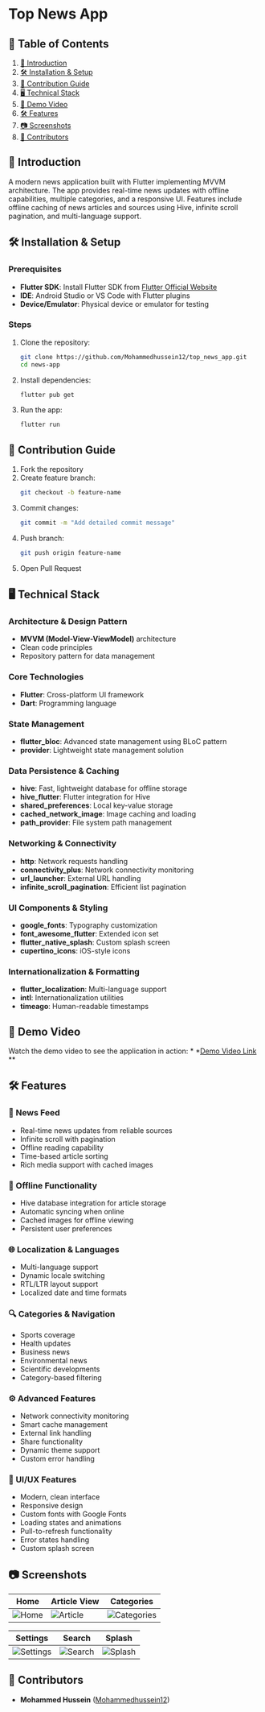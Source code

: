 # Top News App

## 📑 Table of Contents

1. [🚀 Introduction](#-introduction)
2. [🛠 Installation & Setup](#-installation--setup)
3. [🤝 Contribution Guide](#-contribution-guide)
4. [🖥️ Technical Stack](#️-technical-stack)
5. [🎥 Demo Video](#-demo-video)
6. [🛠 Features](#-features)
6. [📷 Screenshots](#-screenshots)
7. [👥 Contributors](#-contributors)

## 🚀 Introduction

A modern news application built with Flutter implementing MVVM architecture. The app provides
real-time news updates with offline capabilities, multiple categories, and a responsive UI. Features
include offline caching of news articles and sources using Hive, infinite scroll pagination, and
multi-language support.

## 🛠 Installation & Setup

### Prerequisites

- **Flutter SDK**: Install Flutter SDK
  from [Flutter Official Website](https://flutter.dev/docs/get-started/install)
- **IDE**: Android Studio or VS Code with Flutter plugins
- **Device/Emulator**: Physical device or emulator for testing

### Steps

1. Clone the repository:
   ```bash
   git clone https://github.com/Mohammedhussein12/top_news_app.git
   cd news-app
   ```

2. Install dependencies:
   ```bash
   flutter pub get
   ```

3. Run the app:
   ```bash
   flutter run
   ```

## 🤝 Contribution Guide

1. Fork the repository
2. Create feature branch:
   ```bash
   git checkout -b feature-name
   ```
3. Commit changes:
   ```bash
   git commit -m "Add detailed commit message"
   ```
4. Push branch:
   ```bash
   git push origin feature-name
   ```
5. Open Pull Request

## 🖥️ Technical Stack

### Architecture & Design Pattern

- **MVVM (Model-View-ViewModel)** architecture
- Clean code principles
- Repository pattern for data management

### Core Technologies

- **Flutter**: Cross-platform UI framework
- **Dart**: Programming language

### State Management

- **flutter_bloc**: Advanced state management using BLoC pattern
- **provider**: Lightweight state management solution

### Data Persistence & Caching

- **hive**: Fast, lightweight database for offline storage
- **hive_flutter**: Flutter integration for Hive
- **shared_preferences**: Local key-value storage
- **cached_network_image**: Image caching and loading
- **path_provider**: File system path management

### Networking & Connectivity

- **http**: Network requests handling
- **connectivity_plus**: Network connectivity monitoring
- **url_launcher**: External URL handling
- **infinite_scroll_pagination**: Efficient list pagination

### UI Components & Styling

- **google_fonts**: Typography customization
- **font_awesome_flutter**: Extended icon set
- **flutter_native_splash**: Custom splash screen
- **cupertino_icons**: iOS-style icons

### Internationalization & Formatting

- **flutter_localization**: Multi-language support
- **intl**: Internationalization utilities
- **timeago**: Human-readable timestamps

## 🎥 Demo Video

Watch the demo video to see the application in action:
*
*[Demo Video Link](https://drive.google.com/file/d/156I4vvd5FepfNYdE5bWRQvJcqWwx-fGd/view?usp=drive_link)
**

## 🛠 Features

### 📰 News Feed

- Real-time news updates from reliable sources
- Infinite scroll with pagination
- Offline reading capability
- Time-based article sorting
- Rich media support with cached images

### 🔄 Offline Functionality

- Hive database integration for article storage
- Automatic syncing when online
- Cached images for offline viewing
- Persistent user preferences

### 🌐 Localization & Languages

- Multi-language support
- Dynamic locale switching
- RTL/LTR layout support
- Localized date and time formats

### 🔍 Categories & Navigation

- Sports coverage
- Health updates
- Business news
- Environmental news
- Scientific developments
- Category-based filtering

### ⚙️ Advanced Features

- Network connectivity monitoring
- Smart cache management
- External link handling
- Share functionality
- Dynamic theme support
- Custom error handling

### 📱 UI/UX Features

- Modern, clean interface
- Responsive design
- Custom fonts with Google Fonts
- Loading states and animations
- Pull-to-refresh functionality
- Error states handling
- Custom splash screen

## 📷 Screenshots

| Home                                 | Article View                               | Categories                                       |
|--------------------------------------|--------------------------------------------|--------------------------------------------------|
| ![Home](assets/screenshots/home.png) | ![Article](assets/screenshots/Article.png) | ![Categories](assets/screenshots/categories.png) |

| Settings                                     | Search                                   | Splash                                   |
|----------------------------------------------|------------------------------------------|------------------------------------------|
| ![Settings](assets/screenshots/settings.png) | ![Search](assets/screenshots/search.png) | ![Splash](assets/screenshots/splash.png) |

## 👥 Contributors

- **Mohammed Hussein** ([Mohammedhussein12](https://github.com/Mohammedhussein12))